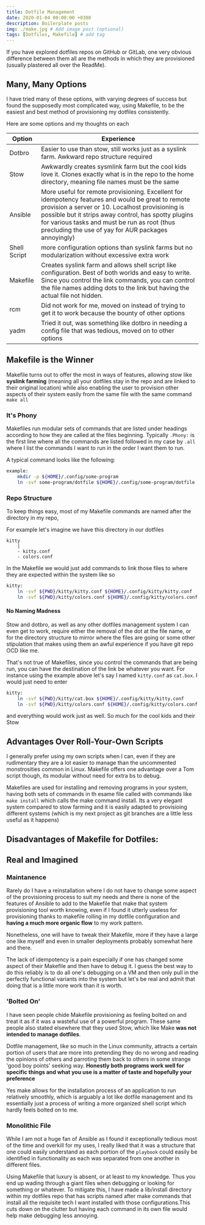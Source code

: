 ```yaml
---
title: Dotfile Management
date: 2020-01-04 00:00:00 +0300
description: Boilerplate posts
img: ./make.jpg # Add image post (optional)
tags: [Dotfiles, Makefile] # add tag
---
```




If you have explored dotfiles repos on GitHub or GitLab, one very obvious difference between them all are the methods 
in which they are provisioned (usually plastered all over the ReadMe).


## Many, Many Options 

I have tried many of these options, with varying degrees of success but found the supposedly most complicated way, 
using Makefile, to be the easiest and best method of provisioning my dotfiles consistently.

Here are some options and my thoughts on each

| Option       | Experience                                                                                                                                                                                                                                                                                                              |
| ------------ | ----------------------------------------------------------------------------------------------------------------------------------------------------------------------------------------------------------------------------------------------------------------------------------------------------------------------- |
| Dotbro       | Easier to use than stow, still works just as a syslink farm. Awkward repo structure required                                                                                                                                                                                                                            |
| Stow         | Awkwardly creates sysmlink farm but the cool kids love it. Clones exactly what is in the repo to the home directory, meaning file names must be the same                                                                                                                                                                |
| Ansible      | More useful for remote provisioning. Excellent for idempotency features and would be great to remote provision a server or 10. Localhost provisioning is possible but it strips away control, has spotty plugins for various tasks and must be run as root (thus precluding the use of yay for AUR packages annoyingly) |
| Shell Script | more configuration options than syslink farms but no modularization without excessive extra work                                                                                                                                                                                                                        |
| Makefile     | Creates syslink farm and allows shell script like configuration. Best of both worlds and easy to write. Since you control the link commands, you can control the file names adding dots to the link but having the actual file not hidden.                                                                              |
| rcm          | Did not work for me, moved on instead of trying to get it to work because the bounty of other options                                                                                                                                                                                                                   |
| yadm         | Tried it out, was something like dotbro in needing a config file that was tedious, moved on to other options                                                                                                                                                                                                            |
## Makefile is the Winner

Makefile turns out to offer the most in ways of features, allowing stow like **syslink farming**
(meaning all your dotfiles stay in the repo and are linked to their original location) while also
enabling the user to provision other aspects of their system easily from the same file with the same
command `make all`

### It's Phony

Makefiles run modular sets of commands that are listed under headings according to how they are
called at the files beginning. Typically `.Phony:` is the first line where all the commands are
listed followed in my case by `.all` where I list the commands I want to run in the order I want
them to run.

A typical command looks like the following:

```bash
example:
    mkdir -p ${HOME}/.config/some-program
    ln -svf some-program/dotfile ${HOME}/.config/some-program/dotfile
```

### Repo Structure

To keep things easy, most of my Makefile commands are named after the directory in my repo, 

For example let's imagine we have this directory in our dotfiles

```$xslt
kitty
    |
    - kitty.conf
    - colors.conf

```

In the Makefile we would just add commands to link those files to where they are expected within the system like so

```bash
kitty:
    ln -svf ${PWD}/kitty/kitty.conf ${HOME}/.config/kitty/kitty.conf
    ln -svf ${PWD}/kitty/colors.conf ${HOME}/.config/kitty/colors.conf
```

#### No Naming Madness

Stow and dotbro, as well as any other dotfiles management system I can even get to work, require either the removal of the dot at the file name, or for the directory structure to mirror where the files are going or some other stipulation that makes using them an awful experience if you have git repo OCD like me.

That's not true of Makefiles, since you control the commands that are being run, you can have the destination of the link be whatever you want. For instance using the example above let's say I named `kitty.conf` as `cat.box`. I would just need to enter

```bash
kitty:
    ln -svf ${PWD}/kitty/cat.box ${HOME}/.config/kitty/kitty.conf
    ln -svf ${PWD}/kitty/colors.conf ${HOME}/.config/kitty/colors.conf
```

and everything would work just as well. So much for the cool kids and their Stow

## Advantages Over Roll-Your-Own Scripts

I generally prefer using my own scripts when I can, even if they are rudimentary they are a lot easier to manage than 
the uncommented monstrosities common in Linux. Makefile offers one advantage over a Tom script though, its modular
without need for extra bs to debug.

Makefiles are used for installing and removing programs in your system, having both sets of commands in th esame file 
called with commands like `make install` which calls the make command install. Its a very elegant system compared to
 stow farming and it is easily adapted to provisioing different systems (which is my next project as git branches are
  a little less useful as it happens)

## Disadvantages of Makefile for Dotfiles:

## Real and Imagined

### Maintanence

Rarely do I have a reinstallation where I do not have to change some aspect of the provisioning process to
suit my needs and there is none of the features of Ansible to add to the Makefile that make that system
provisioning tool worth knowing, even if I found it utterly useless for provisioning thanks to makefile rolling
in my dotfile configuration and **having a much more organic flow** to my work pattern.

Nonetheless, one will have to tweak their Makefile, more if they have a large one like myself and even in smaller 
deployments probably somewhat here and there.

The lack of idempotency is a pain especially if one has changed some aspect of their Makefile and then have to debug 
it. I guess the best way to do this reliably is to do all one's debugging on a VM and then only pull in the perfectly 
functional variants into the system but let's be real and admit that doing that is a little more work than it is worth.

### 'Bolted On'

I have seen people chide Makefile provisioning as feeling bolted on and treat it as if it was a wasteful use of a 
powerful program. These same people also stated elsewhere that they used Stow, which like Make **was not intended 
to manage dotfiles**.

Dotfile management, like so much in the Linux community, attracts a certain portion of users that are more into
pretending they do no wrong and reading the opinions of others and parroting them back to others in some strange 'good
boy points' seeking way. **Honestly both programs work well for specific things and what you use is a matter of taste
and hopefully your preference**

Yes make allows for the installation process of an application to run relatively smoothly, which is arguably a lot
like dotfile management and its essentially just a process of writing a more organized shell script which hardly feels
bolted on to me.

### Monolithic File

While I am not a huge fan of Ansible as I found it exceptionally tedious most of the time and overkill for my uses, I
really liked that it was a structure that one could easily understand as each portion of the `playbook` could easily be
identified in functionality as each was separated from one another in different files.

Using Makefile that luxury is absent, or at least to my knowledge. Thus you end up wading through a giant files when
debugging or looking for something or whatever. To mitigate this, I have made a lib/install directory within my dotfiles
repo that has scripts named after make commands that install all the requisite tech I want installed with those
configurations.This cuts down on the clutter but having each command in its own file would help make debugging less
annoying.
